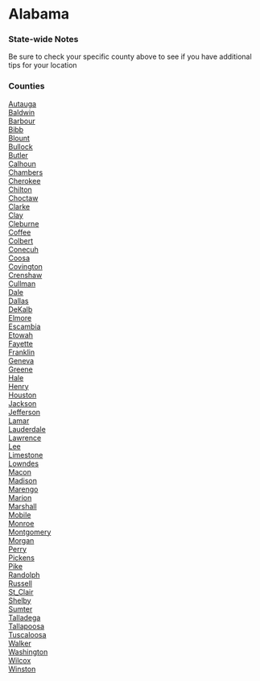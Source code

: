 # Alabama

### State-wide Notes
Be sure to check your specific county above to see if you have additional tips for your location

### Counties
[Autauga](Autauga.md) \
[Baldwin](Baldwin.md) \
[Barbour](Barbour.md) \
[Bibb](Bibb.md) \
[Blount](Blount.md) \
[Bullock](Bullock.md) \
[Butler](Butler.md) \
[Calhoun](Calhoun.md) \
[Chambers](Chambers.md) \
[Cherokee](Cherokee.md) \
[Chilton](Chilton.md) \
[Choctaw](Choctaw.md) \
[Clarke](Clarke.md) \
[Clay](Clay.md) \
[Cleburne](Cleburne.md) \
[Coffee](Coffee.md) \
[Colbert](Colbert.md) \
[Conecuh](Conecuh.md) \
[Coosa](Coosa.md) \
[Covington](Covington.md) \
[Crenshaw](Crenshaw.md) \
[Cullman](Cullman.md) \
[Dale](Dale.md) \
[Dallas](Dallas.md) \
[DeKalb](DeKalb.md) \
[Elmore](Elmore.md) \
[Escambia](Escambia.md) \
[Etowah](Etowah.md) \
[Fayette](Fayette.md) \
[Franklin](Franklin.md) \
[Geneva](Geneva.md) \
[Greene](Greene.md) \
[Hale](Hale.md) \
[Henry](Henry.md) \
[Houston](Houston.md) \
[Jackson](Jackson.md) \
[Jefferson](Jefferson.md) \
[Lamar](Lamar.md) \
[Lauderdale](Lauderdale.md) \
[Lawrence](Lawrence.md) \
[Lee](Lee.md) \
[Limestone](Limestone.md) \
[Lowndes](Lowndes.md) \
[Macon](Macon.md) \
[Madison](Madison.md) \
[Marengo](Marengo.md) \
[Marion](Marion.md) \
[Marshall](Marshall.md) \
[Mobile](Mobile.md) \
[Monroe](Monroe.md) \
[Montgomery](Montgomery.md) \
[Morgan](Morgan.md) \
[Perry](Perry.md) \
[Pickens](Pickens.md) \
[Pike](Pike.md) \
[Randolph](Randolph.md) \
[Russell](Russell.md) \
[St_Clair](St_Clair.md) \
[Shelby](Shelby.md) \
[Sumter](Sumter.md) \
[Talladega](Talladega.md) \
[Tallapoosa](Tallapoosa.md) \
[Tuscaloosa](Tuscaloosa.md) \
[Walker](Walker.md) \
[Washington](Washington.md) \
[Wilcox](Wilcox.md) \
[Winston](Winston.md)
